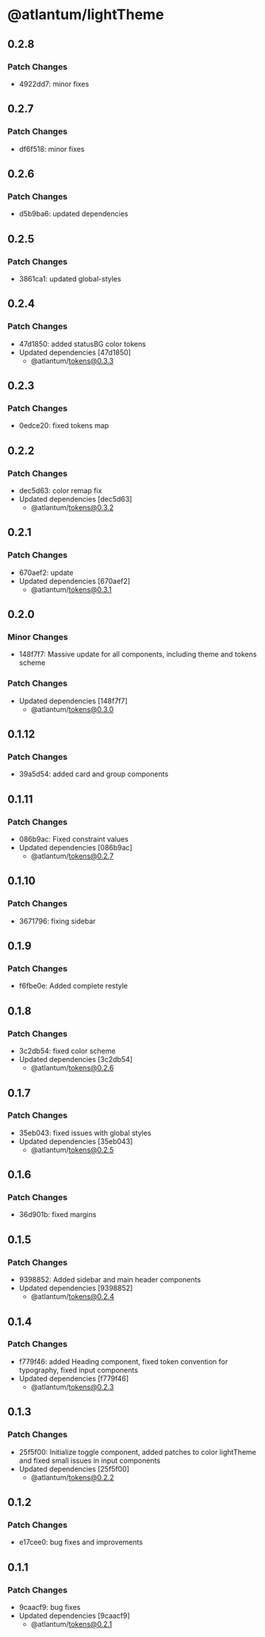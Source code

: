 # @atlantum/lightTheme

## 0.2.8

### Patch Changes

-   4922dd7: minor fixes

## 0.2.7

### Patch Changes

-   df6f518: minor fixes

## 0.2.6

### Patch Changes

-   d5b9ba6: updated dependencies

## 0.2.5

### Patch Changes

-   3861ca1: updated global-styles

## 0.2.4

### Patch Changes

-   47d1850: added statusBG color tokens
-   Updated dependencies [47d1850]
    -   @atlantum/tokens@0.3.3

## 0.2.3

### Patch Changes

-   0edce20: fixed tokens map

## 0.2.2

### Patch Changes

-   dec5d63: color remap fix
-   Updated dependencies [dec5d63]
    -   @atlantum/tokens@0.3.2

## 0.2.1

### Patch Changes

-   670aef2: update
-   Updated dependencies [670aef2]
    -   @atlantum/tokens@0.3.1

## 0.2.0

### Minor Changes

-   148f7f7: Massive update for all components, including theme and tokens scheme

### Patch Changes

-   Updated dependencies [148f7f7]
    -   @atlantum/tokens@0.3.0

## 0.1.12

### Patch Changes

-   39a5d54: added card and group components

## 0.1.11

### Patch Changes

-   086b9ac: Fixed constraint values
-   Updated dependencies [086b9ac]
    -   @atlantum/tokens@0.2.7

## 0.1.10

### Patch Changes

-   3671796: fixing sidebar

## 0.1.9

### Patch Changes

-   f6fbe0e: Added complete restyle

## 0.1.8

### Patch Changes

-   3c2db54: fixed color scheme
-   Updated dependencies [3c2db54]
    -   @atlantum/tokens@0.2.6

## 0.1.7

### Patch Changes

-   35eb043: fixed issues with global styles
-   Updated dependencies [35eb043]
    -   @atlantum/tokens@0.2.5

## 0.1.6

### Patch Changes

-   36d901b: fixed margins

## 0.1.5

### Patch Changes

-   9398852: Added sidebar and main header components
-   Updated dependencies [9398852]
    -   @atlantum/tokens@0.2.4

## 0.1.4

### Patch Changes

-   f779f46: added Heading component, fixed token convention for typography, fixed input components
-   Updated dependencies [f779f46]
    -   @atlantum/tokens@0.2.3

## 0.1.3

### Patch Changes

-   25f5f00: Initialize toggle component, added patches to color lightTheme and fixed small issues in input components
-   Updated dependencies [25f5f00]
    -   @atlantum/tokens@0.2.2

## 0.1.2

### Patch Changes

-   e17cee0: bug fixes and improvements

## 0.1.1

### Patch Changes

-   9caacf9: bug fixes
-   Updated dependencies [9caacf9]
    -   @atlantum/tokens@0.2.1
